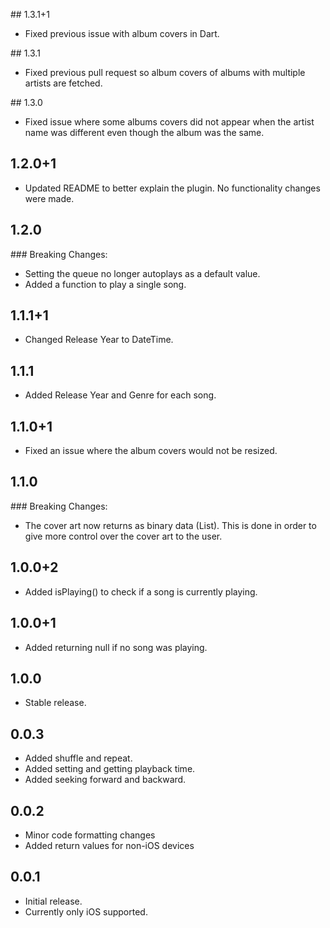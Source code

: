 ## 1.3.1+1

* Fixed previous issue with album covers in Dart.

## 1.3.1

* Fixed previous pull request so album covers of albums with multiple artists are fetched. 

## 1.3.0

* Fixed issue where some albums covers did not appear when the artist name was different even though the album was the same.

## 1.2.0+1

* Updated README to better explain the plugin. No functionality changes were made.

## 1.2.0

### Breaking Changes:

* Setting the queue no longer autoplays as a default value.
* Added a function to play a single song.

## 1.1.1+1

* Changed Release Year to DateTime.

## 1.1.1

* Added Release Year and Genre for each song.

## 1.1.0+1

* Fixed an issue where the album covers would not be resized.

## 1.1.0

### Breaking Changes:

* The cover art now returns as binary data (List<int>). This is done in order to give more control over the cover art to the user.

## 1.0.0+2

* Added isPlaying() to check if a song is currently playing.

## 1.0.0+1

* Added returning null if no song was playing.

## 1.0.0

* Stable release.

## 0.0.3

* Added shuffle and repeat.
* Added setting and getting playback time.
* Added seeking forward and backward.

## 0.0.2

* Minor code formatting changes
* Added return values for non-iOS devices

## 0.0.1

* Initial release. 
* Currently only iOS supported.
